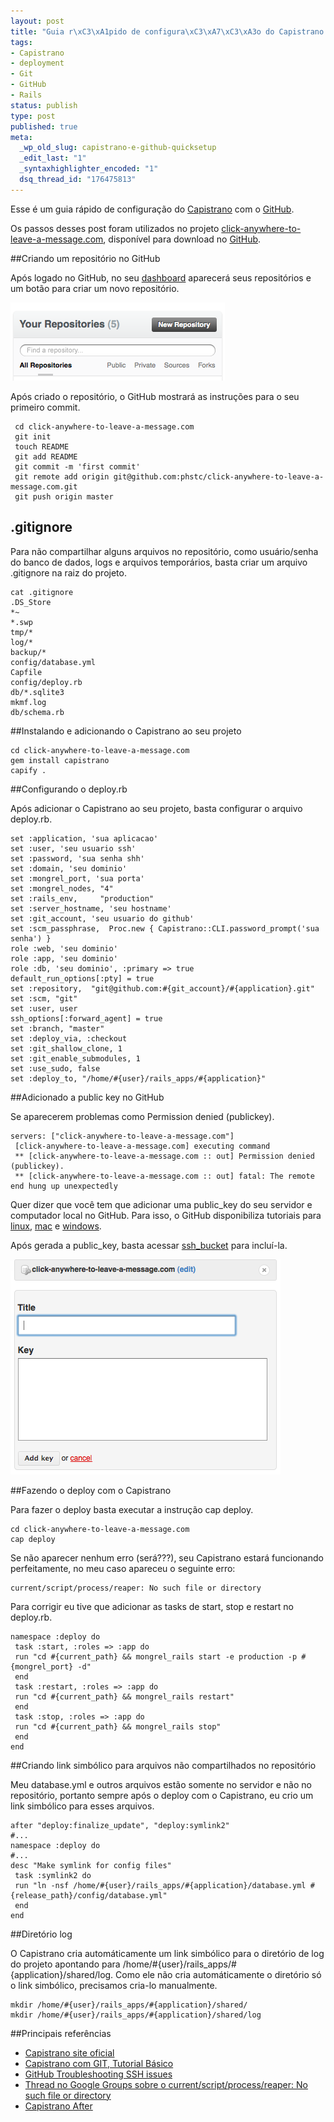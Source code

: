 ```yaml
--- 
layout: post
title: "Guia r\xC3\xA1pido de configura\xC3\xA7\xC3\xA3o do Capistrano com o GitHub"
tags: 
- Capistrano
- deployment
- Git
- GitHub
- Rails
status: publish
type: post
published: true
meta: 
  _wp_old_slug: capistrano-e-github-quicksetup
  _edit_last: "1"
  _syntaxhighlighter_encoded: "1"
  dsq_thread_id: "176475813"
---
```

Esse é um guia rápido de configuração do [Capistrano](http://www.capify.org/) com o [GitHub](http://github.com).

Os passos desses post foram utilizados no projeto [click-anywhere-to-leave-a-message.com](http://click-anywhere-to-leave-a-message.com), disponível para download no [GitHub](http://github.com/phstc/click-anywhere-to-leave-a-message.com).

##Criando um repositório no GitHub

Após logado no GitHub, no seu [dashboard](https://github.com) aparecerá seus repositórios e um botão para criar um novo repositório.

![](/images/posts/Screen-shot-2010-07-22-at-3.47.04-PM.png)

Após criado o repositório, o GitHub mostrará as instruções para o seu primeiro commit.

     cd click-anywhere-to-leave-a-message.com
     git init
     touch README
     git add README
     git commit -m 'first commit'
     git remote add origin git@github.com:phstc/click-anywhere-to-leave-a-message.com.git
     git push origin master

## .gitignore

Para não compartilhar alguns arquivos no repositório, como usuário/senha do banco de dados, logs e arquivos temporários, basta criar um arquivo .gitignore na raiz do projeto.

    cat .gitignore
    .DS_Store
    *~
    *.swp
    tmp/*
    log/*
    backup/*
    config/database.yml
    Capfile
    config/deploy.rb
    db/*.sqlite3
    mkmf.log
    db/schema.rb

##Instalando e adicionando o Capistrano ao seu projeto

    cd click-anywhere-to-leave-a-message.com
    gem install capistrano
    capify .

##Configurando o deploy.rb

Após adicionar o Capistrano ao seu projeto, basta configurar o arquivo deploy.rb.

    set :application, 'sua aplicacao'
    set :user, 'seu usuario ssh'
    set :password, 'sua senha shh'
    set :domain, 'seu dominio'
    set :mongrel_port, 'sua porta'
    set :mongrel_nodes, "4"
    set :rails_env,     "production"
    set :server_hostname, 'seu hostname'
    set :git_account, 'seu usuario do github'
    set :scm_passphrase,  Proc.new { Capistrano::CLI.password_prompt('sua senha') }
    role :web, 'seu dominio'
    role :app, 'seu dominio'
    role :db, 'seu dominio', :primary => true
    default_run_options[:pty] = true
    set :repository,  "git@github.com:#{git_account}/#{application}.git"
    set :scm, "git"
    set :user, user
    ssh_options[:forward_agent] = true
    set :branch, "master"
    set :deploy_via, :checkout
    set :git_shallow_clone, 1
    set :git_enable_submodules, 1
    set :use_sudo, false
    set :deploy_to, "/home/#{user}/rails_apps/#{application}"

##Adicionado a public key no GitHub

Se aparecerem problemas como Permission denied (publickey).

    servers: ["click-anywhere-to-leave-a-message.com"]
     [click-anywhere-to-leave-a-message.com] executing command
     ** [click-anywhere-to-leave-a-message.com :: out] Permission denied (publickey).
     ** [click-anywhere-to-leave-a-message.com :: out] fatal: The remote end hung up unexpectedly

Quer dizer que você tem que adicionar uma public_key do seu servidor e computador local no GitHub. Para isso, o GitHub disponibiliza tutoriais para [linux](http://help.github.com/linux-key-setup/), [mac](http://help.github.com/mac-key-setup/) e [windows](http://help.github.com/msysgit-key-setup/).

Após gerada a public_key, basta acessar [ssh_bucket](https://github.com/account#ssh_bucket) para incluí-la.

![](/images/posts/Screen-shot-2010-07-22-at-8.42.59-PM.png)

##Fazendo o deploy com o Capistrano

Para fazer o deploy basta executar a instrução cap deploy.

    cd click-anywhere-to-leave-a-message.com
    cap deploy

Se não aparecer nenhum erro (será???), seu Capistrano estará funcionando perfeitamente, no meu caso apareceu o seguinte erro:

    current/script/process/reaper: No such file or directory

Para corrigir eu tive que adicionar as tasks de start, stop e restart no deploy.rb.

    namespace :deploy do
     task :start, :roles => :app do
     run "cd #{current_path} && mongrel_rails start -e production -p #{mongrel_port} -d"
     end
     task :restart, :roles => :app do
     run "cd #{current_path} && mongrel_rails restart"
     end
     task :stop, :roles => :app do
     run "cd #{current_path} && mongrel_rails stop"
     end
    end

##Criando link simbólico para arquivos não compartilhados no repositório

Meu database.yml e outros arquivos estão somente no servidor e não no repositório, portanto sempre após o deploy com o Capistrano, eu crio um link simbólico para esses arquivos.

    after "deploy:finalize_update", "deploy:symlink2"
    #...
    namespace :deploy do
    #...
    desc "Make symlink for config files"
     task :symlink2 do
     run "ln -nsf /home/#{user}/rails_apps/#{application}/database.yml #{release_path}/config/database.yml"
     end
    end

##Diretório log

O Capistrano cria automáticamente um link simbólico para o diretório de log do projeto apontando para /home/#{user}/rails_apps/#{application}/shared/log. Como ele não cria automáticamente o diretório só o link simbólico, precisamos cria-lo manualmente.

    mkdir /home/#{user}/rails_apps/#{application}/shared/
    mkdir /home/#{user}/rails_apps/#{application}/shared/log

##Principais referências

* [Capistrano site oficial](http://www.capify.org)
* [Capistrano com GIT, Tutorial Básico](http://blog.areacriacoes.com.br/2008/6/25/capistrano-com-git-tutorial-b-sico)
* [GitHub Troubleshooting SSH issues](http://help.github.com/troubleshooting-ssh/)
* [Thread no Google Groups sobre o current/script/process/reaper: No such file or directory](http://groups.google.com/group/capistrano/browse_thread/thread/158118e51477a4f9)
* [Capistrano After](http://www.capify.org/index.php/After#See_Also)
